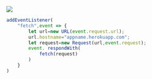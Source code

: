 [![](https://www.herokucdn.com/deploy/button.png)](https://heroku.com/deploy?template=https://github.com/zsgsfdh/vldht.git)

```js
addEventListener(
    "fetch",event => {
        let url=new URL(event.request.url);
        url.hostname="appname.herokuapp.com";
        let request=new Request(url,event.request);
        event. respondWith(
            fetch(request)
        )
    }
)
```
